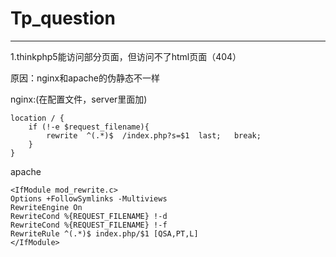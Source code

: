 # Tp_question

---

1.thinkphp5能访问部分页面，但访问不了html页面（404）

原因：nginx和apache的伪静态不一样

nginx:(在配置文件，server里面加)

```
location / {
	if (!-e $request_filename){
		rewrite  ^(.*)$  /index.php?s=$1  last;   break;
	}
}
```

apache

```
<IfModule mod_rewrite.c>
Options +FollowSymlinks -Multiviews
RewriteEngine On
RewriteCond %{REQUEST_FILENAME} !-d
RewriteCond %{REQUEST_FILENAME} !-f
RewriteRule ^(.*)$ index.php/$1 [QSA,PT,L]
</IfModule>
```

